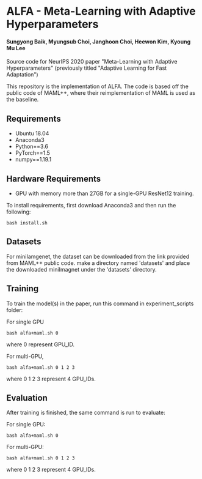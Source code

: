 # ALFA - Meta-Learning with Adaptive Hyperparameters
#### Sungyong Baik, Myungsub Choi, Janghoon Choi, Heewon Kim, Kyoung Mu Lee

Source code for NeurIPS 2020 paper "Meta-Learning with Adaptive Hyperparameters" (previously titled "Adaptive Learning for Fast Adaptation")

This repository is the implementation of ALFA.
The code is based off the public code of MAML++, where their reimplementation of MAML is used as the baseline.

## Requirements

- Ubuntu 18.04
- Anaconda3
- Python==3.6
- PyTorch==1.5
- numpy==1.19.1

## Hardware Requirements

- GPU with memory more than 27GB for a single-GPU ResNet12 training.


To install requirements, first download Anaconda3 and then run the following:

```setup
bash install.sh
```

## Datasets
For miniIamgenet, the dataset can be downloaded from the link provided from MAML++ public code.
make a directory named 'datasets' and place the downloaded miniImagnet under the 'datasets' directory.


## Training

To train the model(s) in the paper, run this command in experiment_scripts folder:

For single GPU
```train
bash alfa+maml.sh 0
```
where 0 represent GPU_ID.

For multi-GPU,

```train
bash alfa+maml.sh 0 1 2 3
```
where 0 1 2 3 represent 4 GPU_IDs.


## Evaluation

After training is finished, the same command is run to evaluate:

For single GPU:
```eval
bash alfa+maml.sh 0
```
For multi-GPU:
```eval
bash alfa+maml.sh 0 1 2 3
```
where 0 1 2 3 represent 4 GPU_IDs.
